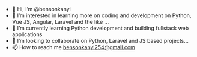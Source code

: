 - 👋 Hi, I’m @bensonkanyi
- 👀 I’m interested in learning more on coding and development on Python, Vue JS, Angular, Laravel and the like ...
- 🌱 I’m currently learning Python development and building fullstack web applications
- 💞️ I’m looking to collaborate on Python, Laravel and JS based projects...
- 📫 How to reach me bensonkanyi254@gmail.com

<!---
bensonkanyi/bensonkanyi is a ✨ special ✨ repository because its `README.md` (this file) appears on your GitHub profile.
You can click the Preview link to take a look at your changes.
--->
